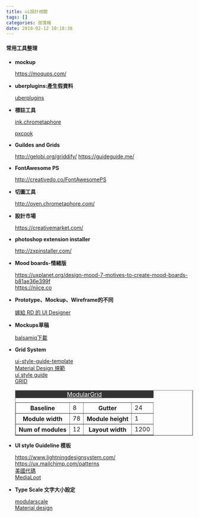 ```yaml
---
title: ui設計相關
tags: []
categories: 部落格
date: 2018-02-12 10:18:38
---
```


<div class="tip">
<h4 style="margin-bottom:20px;margin-top:20px">常用工具整理</h4>
<ul>
<li><p><b>mockup</b></p>
<a href="https://moqups.com/">https://moqups.com/</a></li>
<li>
<p><b>uberplugins:產生假資料</b></p>
<a href="http://uberplugins.cc/">uberplugins</a>
</li>
<li>
<p><b>標註工具</b></p>
<a href="http://ink.chrometaphore.com/">ink.chrometaphore</a>
<br>

<a href="http://www.fancynode.com.cn/pxcook">pxcook
</a>
</li>

<li>
<p><b>Guildes and Grids</b></p>
<a href="http://gelobi.org/griddify/">http://gelobi.org/griddify/</a>
<a href="https://guideguide.me/">https://guideguide.me/</a>
</li>

<li>
  <p><b>FontAwesome PS</b></p>
  <a href="http://creativedo.co/FontAwesomePS">http://creativedo.co/FontAwesomePS</a>
</li>

<li><p><b>切圖工具</b></p><a href="http://oven.chrometaphore.com/">http://oven.chrometaphore.com/</a></li>

<li><p><b>設計市場</b></p>
<a href="https://creativemarket.com/">https://creativemarket.com/</a>
</li>

<li><p><b>photoshop extension installer</b></p>
<a href="http://zxpinstaller.com/">http://zxpinstaller.com/</a></li>
<li><p><b>Mood boards-情緒版</b></p>
<a href="https://uxplanet.org/design-mood-7-motives-to-create-mood-boards-b81ae36e399f">https://uxplanet.org/design-mood-7-motives-to-create-mood-boards-b81ae36e399f</a></li>
<a href="https://niice.co">https://niice.co</a></li>

<li><p><b>Prototype、Mockup、Wireframe的不同</b></p>
<a href="https://blog.akanelee.me/posts/276909-beginners-of-prototype/">嫁給 RD 的 UI Designer</a>
</li>
<li><p><b>Mockups草稿</b></p>
<a href="https://balsamiq.com/download/">balsamiq下載</a>
</li>
<li><p><b>Grid System</b></p>
<a href="https://medialoot.com/item/ui-style-guide-template/">ui-style-guide-template</a>
<br>
<a href="https://material.io/guidelines/layout/responsive-ui.html">Material Design 規範</a>
<br>
<a href="https://medialoot.com/item/css-ui-style-guide/">ui style guide</a>
<br>
<a href="http://gridcalculator.dk/#/960/12/15/15">GRID</a>
<br>
<table class="table" border="1" style="border-collapse: collapse;">
<caption style="background:#333;"><a href="http://modulargrid.org/#app" style="color:#fff">ModularGrid</a></caption>
<tr>
<th>Baseline</th>
<td>8</td>
<th>Gutter</th>
<td>24</td>
</tr>
<tr>
<th>Module width</th>
<td>78</td>
<th>Module height</th>
<td>1</td>
</tr>
<tr>
<th>Num of modules</th>
<td>12</td>
<th>Layout width</th>
<td>1200</td>
</tr>
</table>

</li>
<li><p><b>UI style Guideline 模板</b></p>
<a href="https://www.lightningdesignsystem.com/">https://www.lightningdesignsystem.com/</a>
<br>
<a href="https://ux.mailchimp.com/patterns">https://ux.mailchimp.com/patterns</a>
<br>
<a href="http://codeforamerica.clearleft.com/">美國代碼</a>
<br>
<a href="https://medialoot.com/themes/css-components/">MediaLoot</a>

</li>
<li><p><b>Type Scale 文字大小設定</b></p>
<a href="http://www.modularscale.com/">modularscale</a>
<br>
<a href="https://material.io/guidelines/style/typography.html#typography-styles">Material design</a>
</li>

</ul>
</div>

